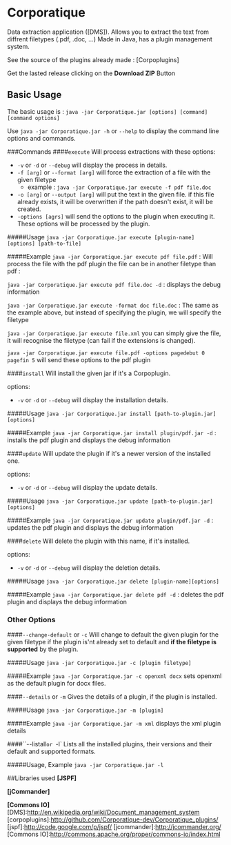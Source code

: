 Corporatique
====================

Data extraction application ([DMS]). Allows you to extract the text from diffrent filetypes (.pdf, .doc, ...)
Made in Java, has a plugin management system.

See the source of the plugins already made : [Corpoplugins]

Get the lasted release clicking on the **Download ZIP** Button

## Basic Usage
The basic usage is :
`java -jar Corporatique.jar [options] [command] [command options]`

Use `java -jar Corporatique.jar -h` or `--help` to display the command line options and commands.

###Commands
####`execute`
Will process extractions with these options:

  * `-v` or `-d` or `--debug` will display the process in details.
  * `-f [arg]` or `--format [arg]` will force the extraction of a file with the given filetype
    * example : `java -jar Corporatique.jar execute -f pdf file.doc`
  * `-o [arg]` or `--output [arg]` will put the text in the given file. if this file already exists, it will be overwritten if the path doesn't exist, it will be created.
  * `-options [agrs]` will send the options to the plugin when executing it. These options will be processed by the plugin.

#####Usage
`java -jar Corporatique.jar execute [plugin-name] [options] [path-to-file]`

#####Example
`java -jar Corporatique.jar execute pdf file.pdf` : Will process the file with the pdf plugin the file can be in another filetype than pdf :

`java -jar Corporatique.jar execute pdf file.doc -d` : displays the debug information

`java -jar Corporatique.jar execute -format doc file.doc` : The same as the example above, but instead of specifying the plugin, we will specify the filetype

`java -jar Corporatique.jar execute file.xml` you can simply give the file, it will recognise the filetype (can fail if the extensions is changed).

`java -jar Corporatique.jar execute file.pdf -options pagedebut 0 pagefin 5` will send these options to the pdf plugin

####`install`
Will install the given jar if it's a Corpoplugin.

options:
  * `-v` or `-d` or `--debug` will display the installation details.

#####Usage
`java -jar Corporatique.jar install [path-to-plugin.jar][options]`

#####Example
`java -jar Corporatique.jar install plugin/pdf.jar -d` : installs the pdf plugin and displays the debug information

####`update`
Will update the plugin if it's a newer version of the installed one.

options:
  * `-v` or `-d` or `--debug` will display the update details.

#####Usage
`java -jar Corporatique.jar update [path-to-plugin.jar][options]`

#####Example
`java -jar Corporatique.jar update plugin/pdf.jar -d` : updates the pdf plugin and displays the debug information

####`delete`
Will delete the plugin with this name, if it's installed.

options:
  * `-v` or `-d` or `--debug` will display the deletion details.

#####Usage
`java -jar Corporatique.jar delete [plugin-name][options]`

#####Example
`java -jar Corporatique.jar delete pdf -d` : deletes the pdf plugin and displays the debug information

### Other Options
####`--change-default` or `-c`
Will change to default the given plugin for the given filetype if the plugin is'nt already set to default and **if the filetype is supported** by the plugin.

#####Usage
`java -jar Corporatique.jar -c [plugin filetype]`

#####Example
`java -jar Corporatique.jar -c openxml docx` sets openxml as the default plugin for docx files.

####`--details` or `-m`
Gives the details of a plugin, if the plugin is installed.

#####Usage
`java -jar Corporatique.jar -m [plugin]`

#####Example
`java -jar Corporatique.jar -m xml` displays the xml plugin details

####``--listall`or `-l`
Lists all the installed plugins, their versions and their default and supported formats.

#####Usage, Example
`java -jar Corporatique.jar -l`

##Libraries used
**[JSPF]** 

**[jCommander]**

**[Commons IO]**
[DMS]:http://en.wikipedia.org/wiki/Document_management_system
[corpoplugins]:http://github.com/Corporatique-dev/Corporatique_plugins/
[jspf]:http://code.google.com/p/jspf/
[jcommander]:http://jcommander.org/
[Commons IO]:http://commons.apache.org/proper/commons-io/index.html
